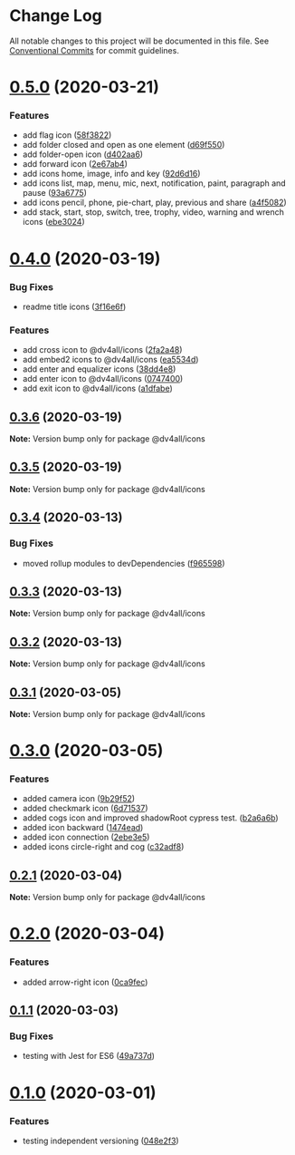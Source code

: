 # Change Log

All notable changes to this project will be documented in this file.
See [Conventional Commits](https://conventionalcommits.org) for commit guidelines.

# [0.5.0](https://github.com/dmijatovic/dv4all-wcp-lerna/compare/@dv4all/icons@0.4.0...@dv4all/icons@0.5.0) (2020-03-21)


### Features

* add flag icon ([58f3822](https://github.com/dmijatovic/dv4all-wcp-lerna/commit/58f3822b987136bca2dc3c09078e94097f5034ac))
* add folder closed and open as one element ([d69f550](https://github.com/dmijatovic/dv4all-wcp-lerna/commit/d69f55056655b04cadc593de07b6cc8bc992a2fd))
* add folder-open icon ([d402aa6](https://github.com/dmijatovic/dv4all-wcp-lerna/commit/d402aa61defa5f83cdef2f3660e36f3a839b29ab))
* add forward icon ([2e67ab4](https://github.com/dmijatovic/dv4all-wcp-lerna/commit/2e67ab4ed962b770f0b04f1769d169509251dac3))
* add icons home, image, info and key ([92d6d16](https://github.com/dmijatovic/dv4all-wcp-lerna/commit/92d6d161984e9f4725e0e270f441af2c3a4fc2c6))
* add icons list, map, menu, mic, next, notification, paint, paragraph and pause ([93a6775](https://github.com/dmijatovic/dv4all-wcp-lerna/commit/93a67753becca28368d244529cb98ca83a27021c))
* add icons pencil, phone, pie-chart, play, previous and share ([a4f5082](https://github.com/dmijatovic/dv4all-wcp-lerna/commit/a4f50823ca3fa93b2e4bb104818e3423e5705409))
* add stack, start, stop, switch, tree, trophy, video, warning and wrench icons ([ebe3024](https://github.com/dmijatovic/dv4all-wcp-lerna/commit/ebe3024678bc5accdc5c2862cf9bb7dfa1d21f1c))





# [0.4.0](https://github.com/dmijatovic/dv4all-wcp-lerna/compare/@dv4all/icons@0.3.6...@dv4all/icons@0.4.0) (2020-03-19)


### Bug Fixes

* readme title icons ([3f16e6f](https://github.com/dmijatovic/dv4all-wcp-lerna/commit/3f16e6f4172ec72e2a41c73edd733fdcdb941176))


### Features

* add cross icon to @dv4all/icons ([2fa2a48](https://github.com/dmijatovic/dv4all-wcp-lerna/commit/2fa2a48a26b8bb017cc0ae63d49bb84077d26d69))
* add embed2 icons to @dv4all/icons ([ea5534d](https://github.com/dmijatovic/dv4all-wcp-lerna/commit/ea5534d30e40f6a44aa06415227b6b32fd433af6))
* add enter and equalizer icons ([38dd4e8](https://github.com/dmijatovic/dv4all-wcp-lerna/commit/38dd4e8cab0ea1c2cd1a3cfb0d767f62cf85bf2c))
* add enter icon to @dv4all/icons ([0747400](https://github.com/dmijatovic/dv4all-wcp-lerna/commit/074740090cd8de7c788854efb85f3cb35de6ba4b))
* add exit icon to @dv4all/icons ([a1dfabe](https://github.com/dmijatovic/dv4all-wcp-lerna/commit/a1dfabe5a45b5416ef72e5a31f670532b399e353))





## [0.3.6](https://github.com/dmijatovic/dv4all-wcp-lerna/compare/@dv4all/icons@0.3.5...@dv4all/icons@0.3.6) (2020-03-19)

**Note:** Version bump only for package @dv4all/icons





## [0.3.5](https://github.com/dmijatovic/dv4all-wcp-lerna/compare/@dv4all/icons@0.3.4...@dv4all/icons@0.3.5) (2020-03-19)

**Note:** Version bump only for package @dv4all/icons





## [0.3.4](https://github.com/dmijatovic/dv4all-wcp-lerna/compare/@dv4all/icons@0.3.3...@dv4all/icons@0.3.4) (2020-03-13)


### Bug Fixes

* moved rollup modules to devDependencies ([f965598](https://github.com/dmijatovic/dv4all-wcp-lerna/commit/f965598c3c3587b393dfb57b6e05e2b8326a77d5))





## [0.3.3](https://github.com/dmijatovic/dv4all-wcp-lerna/compare/@dv4all/icons@0.3.2...@dv4all/icons@0.3.3) (2020-03-13)

**Note:** Version bump only for package @dv4all/icons





## [0.3.2](https://github.com/dmijatovic/dv4all-wcp-lerna/compare/@dv4all/icons@0.3.1...@dv4all/icons@0.3.2) (2020-03-13)

**Note:** Version bump only for package @dv4all/icons





## [0.3.1](https://github.com/dmijatovic/dv4all-wcp-lerna/compare/@dv4all/icons@0.3.0...@dv4all/icons@0.3.1) (2020-03-05)

**Note:** Version bump only for package @dv4all/icons





# [0.3.0](https://github.com/dmijatovic/dv4all-wcp-lerna/compare/@dv4all/icons@0.2.1...@dv4all/icons@0.3.0) (2020-03-05)


### Features

* added camera icon ([9b29f52](https://github.com/dmijatovic/dv4all-wcp-lerna/commit/9b29f5209d104845de5f370410e0a42a4e9bc335))
* added checkmark icon ([6d71537](https://github.com/dmijatovic/dv4all-wcp-lerna/commit/6d71537d68d575d185588279fb17713bae5cf2d6))
* added cogs icon and improved shadowRoot cypress test. ([b2a6a6b](https://github.com/dmijatovic/dv4all-wcp-lerna/commit/b2a6a6b766aeea6cc97263cbe8174ccc2f906357))
* added icon backward ([1474ead](https://github.com/dmijatovic/dv4all-wcp-lerna/commit/1474eade14dbcef7e32ae48b94b819248fef38ec))
* added icon connection ([2ebe3e5](https://github.com/dmijatovic/dv4all-wcp-lerna/commit/2ebe3e5a27894927c9277b51210871c55582d32a))
* added icons circle-right and cog ([c32adf8](https://github.com/dmijatovic/dv4all-wcp-lerna/commit/c32adf8045e0051449f3003abe5f1615999c0755))





## [0.2.1](https://github.com/dmijatovic/dv4all-wcp-lerna/compare/@dv4all/icons@0.2.0...@dv4all/icons@0.2.1) (2020-03-04)

**Note:** Version bump only for package @dv4all/icons





# [0.2.0](https://github.com/dmijatovic/dv4all-wcp-lerna/compare/@dv4all/icons@0.1.3...@dv4all/icons@0.2.0) (2020-03-04)


### Features

* added arrow-right icon ([0ca9fec](https://github.com/dmijatovic/dv4all-wcp-lerna/commit/0ca9fec6b170bd9a6263348a635025565bc8dab9))





## [0.1.1](https://github.com/dmijatovic/dv4all-wcp-lerna/compare/@dv4all/icons@0.1.0...@dv4all/icons@0.1.1) (2020-03-03)


### Bug Fixes

* testing with Jest for ES6 ([49a737d](https://github.com/dmijatovic/dv4all-wcp-lerna/commit/49a737d5d8dd4dbc40a7108fc33b8642a9e6ed61))





# [0.1.0](https://github.com/dmijatovic/dv4all-wcp-lerna/compare/@dv4all/icons@0.0.2...@dv4all/icons@0.1.0) (2020-03-01)


### Features

* testing independent versioning ([048e2f3](https://github.com/dmijatovic/dv4all-wcp-lerna/commit/048e2f30ff60587dc97793012c7a928522ded136))
